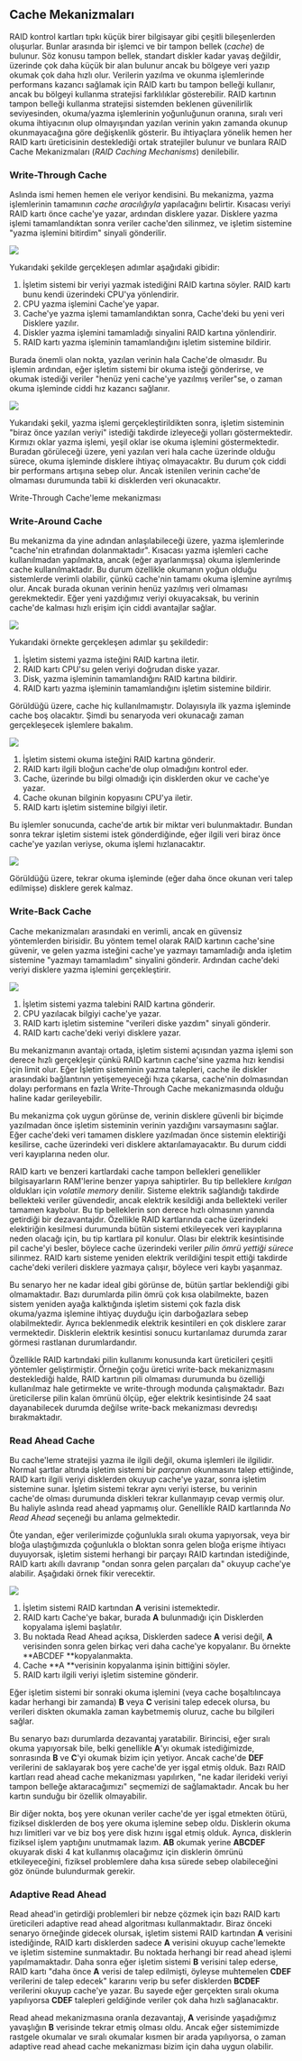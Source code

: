 ## Cache Mekanizmaları

RAID kontrol kartları tıpkı küçük birer bilgisayar gibi çeşitli bileşenlerden oluşurlar. Bunlar arasında bir işlemci ve bir tampon bellek \(_cache_\) de bulunur. Söz konusu tampon bellek, standart diskler kadar yavaş değildir, üzerinde çok daha küçük bir alan bulunur ancak bu bölgeye veri yazıp okumak çok daha hızlı olur. Verilerin yazılma ve okunma işlemlerinde performans kazancı sağlamak için RAID kartı bu tampon belleği kullanır, ancak bu bölgeyi kullanma stratejisi farklılıklar gösterebilir. RAID kartının tampon belleği kullanma stratejisi sistemden beklenen güvenilirlik seviyesinden, okuma/yazma işlemlerinin yoğunluğunun oranına, sıralı veri okuma ihtiyacının olup olmayışından yazılan verinin yakın zamanda okunup okunmayacağına göre değişkenlik gösterir. Bu ihtiyaçlara yönelik hemen her RAID kartı üreticisinin desteklediği ortak stratejiler bulunur ve bunlara RAID Cache Mekanizmaları \(_RAID Caching Mechanisms_\) denilebilir.

### Write-Through Cache

Aslında ismi hemen hemen ele veriyor kendisini. Bu mekanizma, yazma işlemlerinin tamamının _cache aracılığıyla_ yapılacağını belirtir. Kısacası veriyi RAID kartı önce cache'ye yazar, ardından disklere yazar. Disklere yazma işlemi tamamlandıktan sonra veriler cache'den silinmez, ve işletim sistemine "yazma işlemini bitirdim" sinyali gönderilir.

![](/guvenilirlik/disk/raid_images/cache-write-through1-small.png)

Yukarıdaki şekilde gerçekleşen adımlar aşağıdaki gibidir:

1. İşletim sistemi bir veriyi yazmak istediğini RAID kartına söyler. RAID kartı bunu kendi üzerindeki CPU'ya yönlendirir.
2. CPU yazma işlemini Cache'ye yapar.
3. Cache'ye yazma işlemi tamamlandıktan sonra, Cache'deki bu yeni veri Disklere yazılır.
4. Diskler yazma işlemini tamamladığı sinyalini RAID kartına yönlendirir.
5. RAID kartı yazma işleminin tamamlandığını işletim sistemine bildirir.

Burada önemli olan nokta, yazılan verinin hala Cache'de olmasıdır. Bu işlemin ardından, eğer işletim sistemi bir okuma isteği gönderirse, ve okumak istediği veriler "henüz yeni cache'ye yazılmış veriler"se, o zaman okuma işleminde ciddi hız kazancı sağlanır.

![](/guvenilirlik/disk/raid_images/cache-write-through2-small.png)

Yukarıdaki şekil, yazma işlemi gerçekleştirildikten sonra, işletim sisteminin "biraz önce yazılan veriyi" istediği takdirde izleyeceği yolları göstermektedir. Kırmızı oklar yazma işlemi, yeşil oklar ise okuma işlemini göstermektedir. Buradan görüleceği üzere, yeni yazılan veri hala cache üzerinde olduğu sürece, okuma işleminde disklere ihtiyaç olmayacaktır. Bu durum çok ciddi bir performans artışına sebep olur. Ancak istenilen verinin cache'de olmaması durumunda tabii ki disklerden veri okunacaktır.

Write-Through Cache'leme mekanizması

### Write-Around Cache

Bu mekanizma da yine adından anlaşılabileceği üzere, yazma işlemlerinde "cache'nin etrafından dolanmaktadır". Kısacası yazma işlemleri cache kullanılmadan yapılmakta, ancak \(eğer ayarlanmışsa\) okuma işlemlerinde cache kullanılmaktadır. Bu durum özellikle okumanın yoğun olduğu sistemlerde verimli olabilir, çünkü cache'nin tamamı okuma işlemine ayrılmış olur. Ancak burada okunan verinin henüz yazılmış veri olmaması gerekmektedir. Eğer yeni yazdığımız veriyi okuyacaksak, bu verinin cache'de kalması hızlı erişim için ciddi avantajlar sağlar.

![](/guvenilirlik/disk/raid_images/cache-write-around1-small.png)

Yukarıdaki örnekte gerçekleşen adımlar şu şekildedir:

1. İşletim sistemi yazma isteğini RAID kartına iletir.
2. RAID kartı CPU'su gelen veriyi doğrudan diske yazar.
3. Disk, yazma işleminin tamamlandığını RAID kartına bildirir.
4. RAID kartı yazma işleminin tamamlandığını işletim sistemine bildirir.

Görüldüğü üzere, cache hiç kullanılmamıştır. Dolayısıyla ilk yazma işleminde cache boş olacaktır. Şimdi bu senaryoda veri okunacağı zaman gerçekleşecek işlemlere bakalım.

![](/guvenilirlik/disk/raid_images/cache-write-around2-small.png)

1. İşletim sistemi okuma isteğini RAID kartına gönderir.
2. RAID kartı ilgili bloğun cache'de olup olmadığını kontrol eder.
3. Cache, üzerinde bu bilgi olmadığı için disklerden okur ve cache'ye yazar.
4. Cache okunan bilginin kopyasını CPU'ya iletir.
5. RAID kartı işletim sistemine bilgiyi iletir.

Bu işlemler sonucunda, cache'de artık bir miktar veri bulunmaktadır. Bundan sonra tekrar işletim sistemi istek gönderdiğinde, eğer ilgili veri biraz önce cache'ye yazılan veriyse, okuma işlemi hızlanacaktır.

![](/guvenilirlik/disk/raid_images/cache-write-around3-small.png)

Görüldüğü üzere, tekrar okuma işleminde \(eğer daha önce okunan veri talep edilmişse\) disklere gerek kalmaz.

### Write-Back Cache

Cache mekanizmaları arasındaki en verimli, ancak en güvensiz yöntemlerden birisidir. Bu yöntem temel olarak RAID kartının cache'sine güvenir, ve gelen yazma isteğini cache'ye yazmayı tamamladığı anda işletim sistemine "yazmayı tamamladım" sinyalini gönderir. Ardından cache'deki veriyi disklere yazma işlemini gerçekleştirir.

![](/guvenilirlik/disk/raid_images/cache-write-back-small.png)

1. İşletim sistemi yazma talebini RAID kartına gönderir.
2. CPU yazılacak bilgiyi cache'ye yazar.
3. RAID kartı işletim sistemine "verileri diske yazdım" sinyali gönderir.
4. RAID kartı cache'deki veriyi disklere yazar.

Bu mekanizmanın avantajı ortada, işletim sistemi açısından yazma işlemi son derece hızlı gerçekleşir çünkü RAID kartının cache'sine yazma hızı kendisi için limit olur. Eğer İşletim sisteminin yazma talepleri, cache ile diskler arasındaki bağlantının yetişemeyeceği hıza çıkarsa, cache'nin dolmasından dolayı performans en fazla Write-Through Cache mekanizmasında olduğu haline kadar gerileyebilir.

Bu mekanizma çok uygun görünse de, verinin disklere güvenli bir biçimde yazılmadan önce işletim sisteminin verinin yazdığını varsaymasını sağlar. Eğer cache'deki veri tamamen disklere yazılmadan önce sistemin elektiriği kesilirse, cache üzerindeki veri disklere aktarılamayacaktır. Bu durum ciddi veri kayıplarına neden olur.

RAID kartı ve benzeri kartlardaki cache tampon bellekleri genellikler bilgisayarların RAM'lerine benzer yapıya sahiptirler. Bu tip belleklere _kırılgan_ oldukları için _volatile memory_ denilir. Sisteme elektrik sağlandığı takdirde bellekteki veriler güvendedir, ancak elektrik kesildiği anda bellekteki veriler tamamen kaybolur. Bu tip belleklerin son derece hızlı olmasının yanında getirdiği bir dezavantajdır. Özellikle RAID kartlarında cache üzerindeki elektiriğin kesilmesi durumunda bütün sistemi etkileyecek veri kayıplarına neden olacağı için, bu tip kartlara pil konulur. Olası bir elektrik kesintisinde pil cache'yi besler, böylece cache üzerindeki veriler _pilin ömrü yettiği sürece_ silinmez. RAID kartı sisteme yeniden elektrik verildiğini tespit ettiği takdirde cache'deki verileri disklere yazmaya çalışır, böylece veri kaybı yaşanmaz.

Bu senaryo her ne kadar ideal gibi görünse de, bütün şartlar beklendiği gibi olmamaktadır. Bazı durumlarda pilin ömrü çok kısa olabilmekte, bazen sistem yeniden ayağa kalktığında işletim sistemi çok fazla disk okuma/yazma işlemine ihtiyaç duyduğu için darboğazlara sebep olabilmektedir. Ayrıca beklenmedik elektrik kesintileri en çok disklere zarar vermektedir. Disklerin elektrik kesintisi sonucu kurtarılamaz durumda zarar görmesi rastlanan durumlardandır.

Özellikle RAID kartındaki pilin kullanımı konusunda kart üreticileri çeşitli yöntemler geliştirmiştir. Örneğin çoğu üretici write-back mekanizmasını desteklediği halde, RAID kartının pili olmaması durumunda bu özelliği kullanılmaz hale getirmekte ve write-through modunda çalışmaktadır. Bazı üreticilerse pilin kalan ömrünü ölçüp, eğer elektrik kesintisinde 24 saat dayanabilecek durumda değilse write-back mekanizması devredışı bırakmaktadır.

### Read Ahead Cache

Bu cache'leme stratejisi yazma ile ilgili değil, okuma işlemleri ile ilgilidir. Normal şartlar altında işletim sistemi bir _parçanın_ okunmasını talep ettiğinde, RAID kartı ilgili veriyi disklerden okuyup cache'ye yazar, sonra işletim sistemine sunar. İşletim sistemi tekrar aynı veriyi isterse, bu verinin cache'de olması durumunda diskleri tekrar kullanmayıp cevap vermiş olur. Bu haliyle aslında read ahead yapmamış olur. Genellikle RAID kartlarında _No Read Ahead_ seçeneği bu anlama gelmektedir.

Öte yandan, eğer verilerimizde çoğunlukla sıralı okuma yapıyorsak, veya bir bloğa ulaştığımızda çoğunlukla o bloktan sonra gelen bloğa erişme ihtiyacı duyuyorsak, işletim sistemi herhangi bir parçayı RAID kartından istediğinde, RAID kartı akıllı davranıp "ondan sonra gelen parçaları da" okuyup cache'ye alabilir. Aşağıdaki örnek fikir verecektir.

![](/guvenilirlik/disk/raid_images/cache-readahead-small.png)

1. İşletim sistemi RAID kartından **A** verisini istemektedir.
2. RAID kartı Cache'ye bakar, burada **A** bulunmadığı için Disklerden kopyalama işlemi başlatılır.
3. Bu noktada Read Ahead açıksa, Disklerden sadece **A** verisi değil, **A** verisinden sonra gelen birkaç veri daha cache'ye kopyalanır. Bu örnekte **ABCDEF **kopyalanmakta.
4. Cache **A **verisinin kopyalanma işinin bittiğini söyler.
5. RAID kartı ilgili veriyi işletim sistemine gönderir.

Eğer işletim sistemi bir sonraki okuma işlemini \(veya cache boşaltılıncaya kadar herhangi bir zamanda\) **B** veya **C** verisini talep edecek olursa, bu verileri diskten okumakla zaman kaybetmemiş oluruz, cache bu bilgileri sağlar.

Bu senaryo bazı durumlarda dezavantaj yaratabilir. Birincisi, eğer sıralı okuma yapıyorsak bile, belki genellikle **A**'yı okumak istediğimizde, sonrasında **B** ve **C**'yi okumak bizim için yetiyor. Ancak cache'de **DEF** verilerini de saklayarak boş yere cache'de yer işgal etmiş olduk. Bazı RAID kartları read ahead cache mekanizması yapılırken, "ne kadar ilerideki veriyi tampon belleğe aktaracağımızı" seçmemizi de sağlamaktadır. Ancak bu her kartın sunduğu bir özellik olmayabilir.

Bir diğer nokta, boş yere okunan veriler cache'de yer işgal etmekten ötürü, fiziksel disklerden de boş yere okuma işlemine sebep oldu. Disklerin okuma hızı limitleri var ve biz boş yere disk hızını işgal etmiş olduk. Ayrıca, disklerin fiziksel işlem yaptığını unutmamak lazım. **AB** okumak yerine **ABCDEF** okuyarak diski 4 kat kullanmış olacağımız için disklerin ömrünü etkileyeceğini, fiziksel problemlere daha kısa sürede sebep olabileceğini göz önünde bulundurmak gerekir.

### Adaptive Read Ahead

Read ahead'in getirdiği problemleri bir nebze çözmek için bazı RAID kartı üreticileri adaptive read ahead algoritması kullanmaktadır. Biraz önceki senaryo örneğinde gidecek olursak, işletim sistemi RAID kartından **A** verisini istediğinde, RAID kartı disklerden sadece **A** verisini okuyup cache'lemekte ve işletim sistemine sunmaktadır. Bu noktada herhangi bir read ahead işlemi yapılmamaktadır. Daha sonra eğer işletim sistemi **B** verisini talep ederse, RAID kartı "daha önce **A** verisi de talep edilmişti, öyleyse muhtemelen **CDEF** verilerini de talep edecek" kararını verip bu sefer disklerden **BCDEF** verilerini okuyup cache'ye yazar. Bu sayede eğer gerçekten sıralı okuma yapılıyorsa **CDEF** talepleri geldiğinde veriler çok daha hızlı sağlanacaktır.

Read ahead mekanizmasına oranla dezavantajı, **A** verisinde yaşadığımız yavaşlığın **B** verisinde tekrar etmiş olması oldu. Ancak eğer sistemimizde rastgele okumalar ve sıralı okumalar kısmen bir arada yapılıyorsa, o zaman  adaptive read ahead cache mekanizması bizim için daha uygun olabilir.

